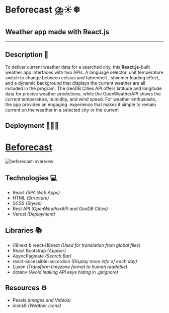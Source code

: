 # Beforecast ⛈️☀️❄
## Weather app made with React.js

- - - -

## Description 📝

To deliver current weather data for a searched city, this **React.js**-built weather app interfaces with two APIs. A language selector, unit temperature switch to change between celsius and fahrenheit , shimmer loading effect, and a dynamic background that displays the current weather are all included in the program. The GeoDB Cities API offers latitude and longitude data for precise weather predictions, while the OpenWeatherAPI shows the current temperature, humidity, and wind speed. For weather enthusiasts, the app provides an engaging  experience that makes it simple to remain current on the weather in a selected city or the current


## Deployment 📱👷‍♂️

# [Beforecast](http://beforecast.vercel.app)

![beforecast-overview](https://user-images.githubusercontent.com/84198544/218589489-618aae28-322c-4350-a757-f1d909214c64.gif)


## Technologies 💻 

* React _(SPA Web Apps)_
* HTML _(Structure)_
* SCSS _(Styles)_
* Rest API _(OpenWeatherAPI and GeoDB Cities)_
* Vercel _(Deployment)_

## Libraries 📚

* i18next & react-i18next _(Used for translation from global files)_
* React Bootstrap _(Appbar)_
* AsyncPaginate _(Search Bar)_
* react-accessible-accordion _(Display more info of each day)_
* Luxon _(Transform timezone format to human readable)_
* dotenv _(Avoid leaking API keys hiding in .gitignore)_

## Resources ⚙️

* Pexels _(Images and Videos)_
* icons8 _(Weather Icons)_


